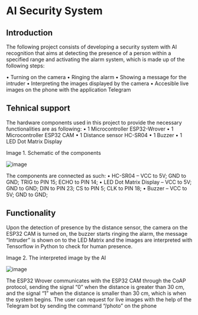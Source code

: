 # AI Security System

## Introduction

The following project consists of developing a security system with AI recognition that aims at detecting the presence of a person within a specified range and activating the alarm system, which is made up of the following steps:

•	Turning on the camera
•	Ringing the alarm
•	Showing a message for the intruder
•	Interpreting the images displayed by the camera
•	Accesible live images on the phone with the application Telegram

## Tehnical support

The hardware components used in this project to provide the necessary functionalities are as following:
•	1 Microcontroller ESP32-Wrover 
•	1 Microcontroller ESP32 CAM
•	1 Distance sensor HC-SR04
•	1 Buzzer
•	1 LED Dot Matrix Display

Image 1. Schematic of the components

![image](https://github.com/user-attachments/assets/db17a792-5de2-437b-ac0f-fb3461c7ba6d)

The components are connected as such:
•	HC-SR04 – VCC to 5V; GND to GND; TRIG to PIN 15; ECHO to PIN 14;
•	LED Dot Matrix Display – VCC to 5V; GND to GND; DIN to PIN 23; CS to PIN 5; CLK to PIN 18;
•	Buzzer – VCC to 5V; GND to GND;

## Functionality

Upon the detection of presence by the distance sensor, the camera on the ESP32 CAM is turned on, the buzzer starts ringing the alarm, the message “Intruder” is shown on to the LED Matrix and the images are interpreted with Tensorflow in Python to check for human presence.

Image 2. The interpreted image by the AI

![image](https://github.com/user-attachments/assets/0c871208-95b3-4cb4-8689-1a7e391de5bc)

The ESP32 Wrover communicates with the ESP32 CAM through the CoAP protocol, sending the signal “0” when the distance is greater than 30 cm, and the signal “1” when the distance is smaller than 30 cm, which is when the system begins.
The user can request for live images with the help of the Telegram bot by sending the command “/photo” on the phone


